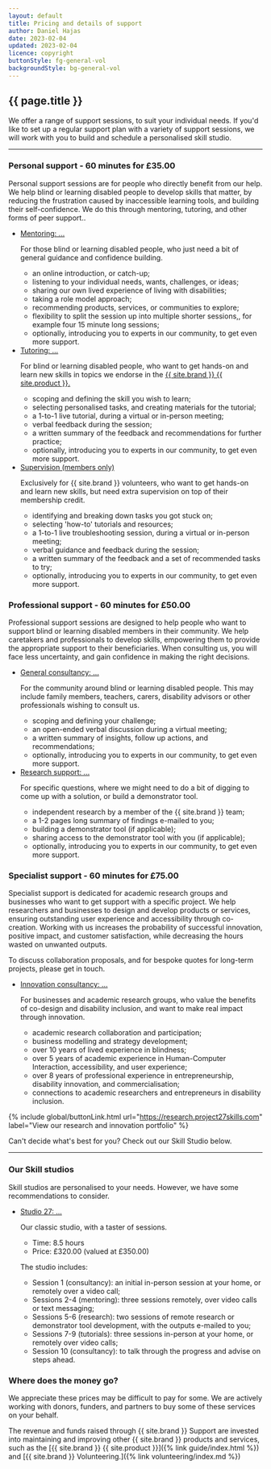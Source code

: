 ```yaml
---
layout: default
title: Pricing and details of support
author: Daniel Hajas
date: 2023-02-04
updated: 2023-02-04
licence: copyright
buttonStyle: fg-general-vol
backgroundStyle: bg-general-vol
---
```


## {{ page.title }}

We offer a range of support sessions, to suit your individual needs.
If you'd like to set up a regular support plan with a variety of support sessions, we will work with you to build and schedule a personalised skill studio.

---

### Personal support - 60 minutes for £35.00

Personal support sessions are for people who directly benefit from our help.
We help blind or learning disabled people to develop skills that matter, by reducing the frustration caused by inaccessible learning tools, and building their self-confidence.
We do this through mentoring, tutoring, and other forms of peer support..

<ul>
<li>
<a data-toggle="collapse" href="#mentoring" aria-expanded="false" aria-controls="mentoring">
Mentoring: ...
</a>
<div class="collapse" id="mentoring">
<p>
For those blind or learning disabled people, who just need a bit of general guidance and confidence building.
</p>
<ul>
<li>an online introduction, or catch-up;</li>
<li>listening to your individual needs, wants, challenges, or ideas;</li>
<li>sharing our own lived experience of living with disabilities;</li>
<li>taking a role model approach;</li>
<li>recommending products, services, or communities to explore;</li>
<li>flexibility to split the session up into multiple shorter sessions,, for example four 15 minute long sessions;</li>
<li>optionally, introducing you to experts in our community, to get even more support.</li>
</ul>
</div>
</li>
<li>
<a data-toggle="collapse" href="#tutoring" aria-expanded="false" aria-controls="tutoring">
Tutoring: ...
</a>
<div class="collapse" id="tutoring">
<p>
For blind or learning disabled people, who want to get hands-on and learn new skills in topics we endorse in the <a href="{% link guide/index.html %}">{{ site.brand }} {{ site.product }}.</a>
</p>
<ul>
<li>scoping and defining the skill you wish to learn;</li>
<li>selecting personalised tasks, and creating materials for the tutorial;</li>
<li>a 1-to-1 live tutorial, during a virtual or in-person meeting;</li>
<li>verbal feedback during the session;</li>
<li>a written summary of the feedback and recommendations for further practice;</li>
<li>optionally, introducing you to experts in our community, to get even more support.</li>
</ul>
</div>
</li>
<li>
<a data-toggle="collapse" href="#supervision" aria-expanded="false" aria-controls="supervision">
Supervision (members only)
</a>
<div class="collapse" id="supervision">
<p>
Exclusively for {{ site.brand }} volunteers, who want to get hands-on and learn new skills, but need extra supervision on top of their membership credit.
</p>
<ul>
<li>identifying and breaking down tasks you got stuck on;</li>
<li>selecting 'how-to' tutorials and resources;</li>
<li>a 1-to-1 live troubleshooting session, during a virtual or in-person meeting;</li>
<li>verbal guidance and feedback during the session;</li>
<li>a written summary of the feedback and a set of recommended tasks to try;</li>
<li>optionally, introducing you to experts in our community, to get even more support.</li>
</ul>
</div>
</li>
</ul>

### Professional support - 60 minutes for £50.00

Professional support sessions are designed to help people who want to support blind or learning disabled members in their community.
We help caretakers and professionals to develop skills, empowering them to provide the appropriate support to their beneficiaries.
When consulting us, you will face less uncertainty, and gain confidence in making the right decisions.

<ul>
<li>
<a data-toggle="collapse" href="#consultancy" aria-expanded="false" aria-controls="consultancy">
General consultancy: ...
</a>
<div class="collapse" id="consultancy">
<p>
For the community around blind or learning disabled people. This may include family members, teachers, carers, disability advisors or other professionals wishing to consult us.
</p>
<ul>
<li>scoping and defining your challenge;</li>
<li>an open-ended verbal discussion during a virtual meeting;</li>
<li>a written summary of insights, follow up actions, and recommendations;</li>
<li>optionally, introducing you to experts in our community, to get even more support.</li>
</ul>
</div>
</li>
<li>
<a data-toggle="collapse" href="#research" aria-expanded="false" aria-controls="research">
Research support: ...
</a>
<div class="collapse" id="research">
<p>
For specific questions, where we might need to do a bit of digging to come up with a solution, or build a demonstrator tool.
</p>
<ul>
<li>independent research by a member of the {{ site.brand }} team;</li>
<li>a 1-2 pages long summary of findings e-mailed to you;</li>
<li>building a demonstrator tool (if applicable);</li>
<li>sharing access to the demonstrator tool with you (if applicable);</li>
<li>optionally, introducing you to experts in our community, to get even more support.</li>
</ul>
</div>
</li>
</ul>

### Specialist support - 60 minutes for £75.00

Specialist support is dedicated for academic research groups and businesses who want to get support with a specific project.
We help researchers and businesses to design and develop products or services, ensuring outstanding user experience and accessibility through co-creation.
Working with us increases the probability of successful innovation, positive impact, and customer satisfaction, while decreasing the hours wasted on unwanted outputs.

To discuss collaboration proposals, and for bespoke quotes for long-term projects, please get in touch.

<ul>
<li>
<a data-toggle="collapse" href="#innovation" aria-expanded="false" aria-controls="innovation">Innovation consultancy: ...</a>
<div class="collapse" id="innovation">
<p>
For businesses and academic research groups, who value the benefits of co-design and disability inclusion, and want to make real impact through innovation.
</p>
<ul>
<li>academic research collaboration and participation;</li>
<li>business modelling and strategy development;</li>
<li>over 10 years of  lived experience in blindness;</li>
<li>over 5 years of academic experience in Human-Computer Interaction, accessibility, and user experience;</li>
<li>over 8 years of professional experience  in entrepreneurship, disability innovation, and commercialisation;</li>
<li>connections to academic researchers and entrepreneurs in disability inclusion.</li>
</ul>
</div>
</li>
</ul>

{% include global/buttonLink.html url="https://research.project27skills.com" label="View our research and innovation portfolio" %}

Can't decide what's best for you? Check out our Skill Studio below.

---

### Our Skill studios

Skill studios are personalised to your needs. However, we have some recommendations to consider.

<ul>
<li>
<a data-toggle="collapse" href="#studio27" aria-expanded="false" aria-controls="studio27">
Studio 27: ...
</a>
<div class="collapse" id="studio27">
<p>
Our classic studio, with a taster of sessions.
</p>
<ul>
<li>Time: 8.5 hours</li>
<li>Price: £320.00 (valued at £350.00)</li>
</ul>
<p>
The studio includes:
</p>
<ul>
<li>Session 1 (consultancy): an initial in-person session at your home, or remotely over a video call;</li>
<li>Sessions 2-4 (mentoring): three sessions remotely, over video calls or text messaging;</li>
<li>Sessions 5-6 (research): two sessions of remote research or demonstrator tool development, with the outputs e-mailed to you;</li>
<li>Sessions 7-9 (tutorials): three sessions in-person at your home, or remotely over video calls;</li>
<li>Session 10 (consultancy): to talk through the progress and advise on steps ahead.</li>
</ul>
</div>
</li>
</ul>

### Where does the money go?

We appreciate these prices may be difficult to pay for some. We are actively working with donors, funders, and partners to buy some of these services on your behalf.

The revenue and funds raised through {{ site.brand }} Support are invested into maintaining and improving other {{ site.brand }} products and services, such as the [{{ site.brand }} {{ site.product }}]({% link guide/index.html %}) and [{{ site.brand }} Volunteering.]({% link volunteering/index.md %})

